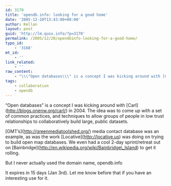 ```yaml
---
id: 3170
title: 'opendb.info: looking for a good home'
date: '2005-12-20T13:43:00+00:00'
author: Kellan
layout: post
guid: 'http://lm.quxx.info/?p=3170'
permalink: /2005/12/20/opendbinfo-looking-for-a-good-home/
typo_id:
    - '3168'
mt_id:
    - ''
link_related:
    - ''
raw_content:
    - "\\\"Open databases\\\" is a concept I was kicking around with [Carl](http://blogs.onenw.org/carl/) in 2004.  The idea was to come up with a set of common practices, and techniques to allow groups of people in low trust relationships to collaboratively build large, public datasets.  \r\n\r\n[GMT\\'s](http://greenmediatoolshed.org/) media contact database was an example, as was the work [Locative](http://locative.us) was doing on trying to build open map databases.  We even had a cool 2-day sprint/retreat out on [Bainbridge](http://en.wikipedia.org/wiki/Bainbridge_Island) to get it rolling. \r\n\r\nBut I never actually used the domain name, opendb.info\r\n\r\nIt expires in 15 days (Jan 3rd).  Let me know before that if you have an interesting use for it."
tags:
    - collaboration
    - opendb
---
```


“Open databases” is a concept I was kicking around with \[Carl\](http://blogs.onenw.org/carl/) in 2004. The idea was to come up with a set of common practices, and techniques to allow groups of people in low trust relationships to collaboratively build large, public datasets.

\[GMT’s\](http://greenmediatoolshed.org/) media contact database was an example, as was the work \[Locative\](http://locative.us) was doing on trying to build open map databases. We even had a cool 2-day sprint/retreat out on \[Bainbridge\](http://en.wikipedia.org/wiki/Bainbridge\_Island) to get it rolling.

But I never actually used the domain name, opendb.info

It expires in 15 days (Jan 3rd). Let me know before that if you have an interesting use for it.